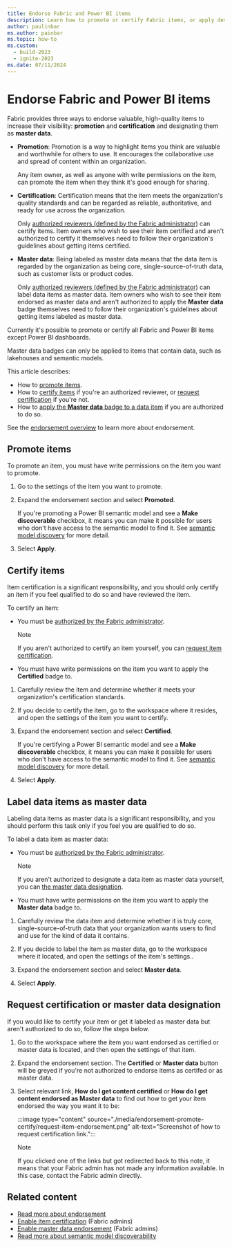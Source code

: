 ```yaml
---
title: Endorse Fabric and Power BI items
description: Learn how to promote or certify Fabric items, or apply designate them as master data.
author: paulinbar
ms.author: painbar
ms.topic: how-to
ms.custom:
  - build-2023
  - ignite-2023
ms.date: 07/11/2024
---
```


# Endorse Fabric and Power BI items

Fabric provides three ways to endorse valuable, high-quality items to increase their visibility: **promotion** and **certification** and designating them as **master data**.

* **Promotion**: Promotion is a way to highlight items you think are valuable and worthwhile for others to use. It encourages the collaborative use and spread of content within an organization.

    Any item owner, as well as anyone with write permissions on the item, can promote the item when they think it's good enough for sharing.

* **Certification**: Certification means that the item meets the organization's quality standards and can be regarded as reliable, authoritative, and ready for use across the organization.

    Only [authorized reviewers (defined by the Fabric administrator)](../admin/endorsement-certification-enable.md) can certify items. Item owners who wish to see their item certified and aren't authorized to certify it themselves need to follow their organization's guidelines about getting items certified.

* **Master data**: Being labeled as master data means that the data item is regarded by the organization as being core, single-source-of-truth data, such as customer lists or product codes.

    Only [authorized reviewers (defined by the Fabric administrator)](../admin/endorsement-master-data-enable.md) can label data items as master data. Item owners who wish to see their item endorsed as master data and aren't authorized to apply the **Master data** badge themselves need to follow their organization's guidelines about getting items labeled as master data.

Currently it's possible to promote or certify all Fabric and Power BI items except Power BI dashboards.

Master data badges can only be applied to items that contain data, such as lakehouses and semantic models.

This article describes:

* How to [promote items](#promote-items).
* How to [certify items](#certify-items) if you're an authorized reviewer, or [request certification](#request-item-certification) if you're not.
* How to [apply the **Master data** badge to a data item](#label-master-data) if you are authorized to do so.

See the [endorsement overview](../governance/endorsement-overview.md) to learn more about endorsement.

## Promote items

To promote an item, you must have write permissions on the item you want to promote.

1. Go to the settings of the item you want to promote.

1. Expand the endorsement section and select **Promoted**.

    If you're promoting a Power BI semantic model and see a **Make discoverable** checkbox, it means you can make it possible for users who don't have access to the semantic model to find it. See [semantic model discovery](/power-bi/collaborate-share/service-discovery) for more detail.

1. Select **Apply**.

## Certify items

Item certification is a significant responsibility, and you should only certify an item if you feel qualified to do so and have reviewed the item.

To certify an item:

* You must be [authorized by the Fabric administrator](../admin/endorsement-certification-enable.md).

    > [!NOTE]
    > If you aren't authorized to certify an item yourself, you can [request item certification](#request-item-certification).

* You must have write permissions on the item you want to apply the **Certified** badge to.

1. Carefully review the item and determine whether it meets your organization's certification standards.

1. If you decide to certify the item, go to the workspace where it resides, and open the settings of the item you want to certify.

1. Expand the endorsement section and select **Certified**.

    If you're certifying a Power BI semantic model and see a **Make discoverable** checkbox, it means you can make it possible for users who don't have access to the semantic model to find it. See [semantic model discovery](/power-bi/collaborate-share/service-discovery) for more detail.

1. Select **Apply**.

## Label data items as master data

Labeling data items as master data is a significant responsibility, and you should perform this task only if you feel you are qualified to do so.

To label a data item as master data:

* You must be [authorized by the Fabric administrator](../admin/endorsement-master-data-enable.md).

    > [!NOTE]
    > If you aren't authorized to designate a data item as master data yourself, you can [the master data designation](#request-master-data-designation).

* You must have write permissions on the item you want to apply the **Master data** badge to.

1. Carefully review the data item and determine whether it is truly core, single-source-of-truth data that your organization wants users to find and use for the kind of data it contains.

1. If you decide to label the item as master data, go to the workspace where it located, and open the settings of the item's settings..

1. Expand the endorsement section and select **Master data**.

1. Select **Apply**.

## Request certification or master data designation

If you would like to certify your item or get it labeled as master data but aren't authorized to do so, follow the steps below.

1. Go to the workspace where the item you want endorsed as certified or master data is located, and then open the settings of that item.

1. Expand the endorsement section. The **Certified** or **Master data** button will be greyed if you're not authorized to endorse items as certifed or as master data.

1. Select relevant link, **How do I get content certified** or  **How do I get content endorsed as Master data** to find out how to get your item endorsed the way you want it to be:

    :::image type="content" source="./media/endorsement-promote-certify/request-item-endorsement.png" alt-text="Screenshot of how to request certification link.":::
    <a name="no-info-redirect"></a>

    > [!NOTE]
    > If you clicked one of the links but got redirected back to this note, it means that your Fabric admin has not made any information available. In this case, contact the Fabric admin directly.

## Related content

* [Read more about endorsement](../governance/endorsement-overview.md)
* [Enable item certification](../admin/endorsement-certification-enable.md) (Fabric admins)
* [Enable master data endorsement](../admin/endorsement-master-data-enable.md) (Fabric admins)
* [Read more about semantic model discoverability](/power-bi/collaborate-share/service-discovery)
